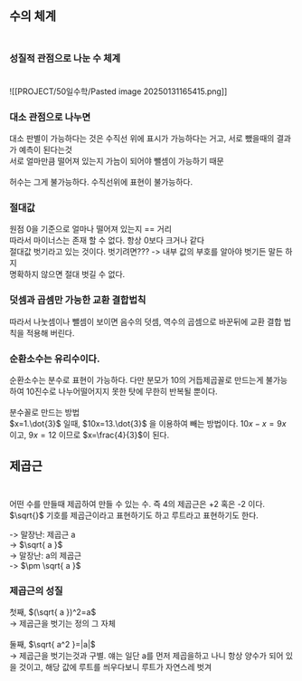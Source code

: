 ## 수의 체계<br><br>

### 성질적 관점으로 나눈 수 체계<br><br>

![[PROJECT/50일수학/Pasted image 20250131165415.png]]

### 대소 관점으로 나누면<br>
대소 판별이 가능하다는 것은 수직선 위에 표시가 가능하다는 거고, 서로 뺐을때의 결과가 예측이 된다는것<br>
서로 얼마만큼 떨어져 있는지 가늠이 되어야 뺄셈이 가능하기 때문<br>
<br>
허수는 그게 불가능하다. 수직선위에 표현이 불가능하다.<br>

### 절대값<br>
원점 0을 기준으로 얼마나 떨어져 있는지 == 거리<br>
따라서 마이너스는 존재 할 수 없다. 항상 0보다 크거나 같다<br>
절대값  벗기라고 있는 것이다. 벗기려면??? -> 내부 값의 부호를 알아야 벗기든 말든 하지<br>
명확하지 않으면 절대 벗길 수 없다.<br>

### 덧셈과 곱셈만 가능한 교환 결합법칙<br>
따라서 나눗셈이나 뺄셈이 보이면 음수의 덧셈, 역수의 곱셈으로 바꾼뒤에 교환 결합 법칙을 적용해 버린다.

### 순환소수는 유리수이다.<br>
순환소수는 분수로 표현이 가능하다. 다만 분모가 10의 거듭제곱꼴로 만드는게 불가능하여 10진수로 나누어떨어지지 못한 탓에 무한히 반복될 뿐이다.<br>
<br>
분수꼴로 만드는 방법<br>
$x=1.\dot{3}$ 일때, $10x=13.\dot{3}$ 을 이용하여 빼는 방법이다. $10x-x=9x$ 이고, $9x=12$ 이므로 $x=\frac{4}{3}$이 된다.<br>

## 제곱근<br><br>

어떤 수를 만들때 제곱하여 만들 수 있는 수. 즉 4의 제곱근은 +2 혹은 -2 이다.<br>
$\sqrt{}$ 기호를 제곱근이라고 표현하기도 하고 루트라고 표현하기도 한다.<br>

-> 말장난: 제곱근 a<br>
-> $\sqrt{ a }$<br>
-> 말장난: a의 제곱근<br>
-> $\pm \sqrt{ a }$<br>

### 제곱근의 성질<br>

첫째, $(\sqrt{ a })^2=a$<br>
-> 제곱근을 벗기는 정의 그 자체<br>
<br>
둘째, $\sqrt{ a^2 }=|a|$<br>
-> 제곱근을 벗기는것과 구별. 얘는 일단 a를 먼저 제곱을하고 나니 항상 양수가 되어 있을 것이고, 해당 값에 루트를 씌우다보니 루트가 자연스레 벗겨
